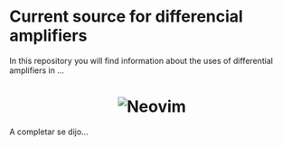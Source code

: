 # Current source for differencial amplifiers
In this repository you will find information about the uses of differential amplifiers in ...
<h1 align="center">
	<img src="https://electronicscoach.com/wp-content/uploads/2018/05/differential-amplifier-using-op-amp.jpg" alt="Neovim">
</h1>
A completar se dijo...
